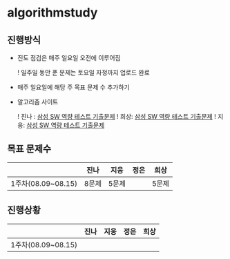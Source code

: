 # **algorithmstudy**

## 진행방식

- 진도 점검은 매주 일요일 오전에 이루어짐

  ! 일주일 동안 푼 문제는 토요일 자정까지 업로드 완료
- 매주 일요일에 해당 주 목표 문제 수 추가하기
- 알고리즘 사이트

  ! 진나 : [삼성 SW 역량 테스트 기출문제](https://www.acmicpc.net/workbook/view/1152) 
  ! 희상:  [삼성 SW 역량 테스트 기출문제](https://www.acmicpc.net/workbook/view/1152)
  ! 지웅:  [삼성 SW 역량 테스트 기출문제](https://www.acmicpc.net/workbook/view/1152)

## 목표 문제수

|                    | 진나 | 지웅 | 정은 | 희상 |
| :----------------: | :--: | :--: | :--: | :--: |
| 1주차(08.09~08.15) | 8문제| 5문제|      |5문제|



## 진행상황

|                    | 진나 | 지웅 | 정은 | 희상 |
| :----------------: | :--: | :--: | :--: | :--: |
| 1주차(08.09~08.15) |      |      |      |      |

